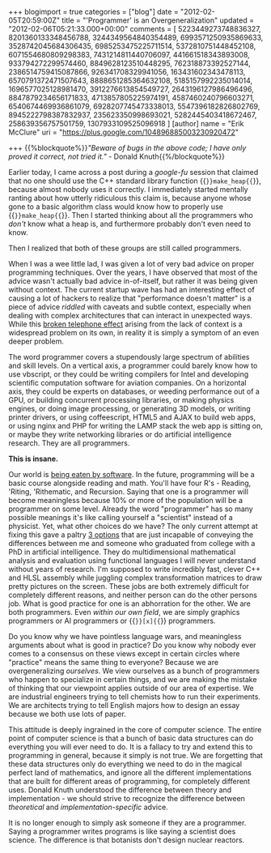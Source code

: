 +++
blogimport = true
categories = ["blog"]
date = "2012-02-05T20:59:00Z"
title = "'Programmer' is an Overgeneralization"
updated = "2012-02-06T05:21:33.000+00:00"
comments = [ 5223449273748836327, 8201360133348456788, 3244349564840354489, 6993571250935869633, 3528742045684306435, 6985253475225711514, 5372810751448452108, 6071554680809298383, 7431214811440706097, 441661518343893008, 933794272299574460, 8849628123510448295, 762318873392527144, 2386514759415087866, 926341708329941056, 163431602343478113, 6570791372471507643, 8888651285364632108, 5185157992235014014, 1696577025128981470, 3912276613854549727, 2643196127986496496, 8847879234656171833, 4713857805225974191, 4587460240796603271, 6540674469936861079, 6928207745473338013, 5547396182826802769, 8945222798387832937, 235623350998693021, 5282445403418672467, 258639356757501759, 1307933109525096918 ]
[author]
name = "Erik McClure"
uri = "https://plus.google.com/104896885003230920472"

+++
{{%blockquote%}}*"Beware of bugs in the above code; I have only proved it correct, not tried it."* - Donald Knuth{{%/blockquote%}}

Earlier today, I came across a post during a *google-fu* session that claimed that no one should use the C++ standard library function {{<code>}}make_heap{{</code>}}, because almost nobody uses it correctly. I immediately started mentally ranting about how utterly ridiculous this claim is, because anyone whose gone to a basic algorithm class would know how to properly use {{<code>}}make_heap{{</code>}}. Then I started thinking about all the programmers who *don't* know what a heap is, and furthermore probably don't even need to know. 

Then I realized that both of these groups are still called programmers. 

When I was a wee little lad, I was given a lot of very bad advice on proper programming techniques. Over the years, I have observed that most of the advice wasn't actually bad advice in-of-itself, but rather it was being given without context. The current startup wave has had an interesting effect of causing a lot of hackers to realize that "performance doesn't matter" is a piece of advice *riddled* with caveats and subtle context, especially when dealing with complex architectures that can interact in unexpected ways. While this [broken telephone effect](http://en.wikipedia.org/wiki/Chinese_whispers) arising from the lack of context is a widespread problem on its own, in reality it is simply a symptom of an even deeper problem. 

The word programmer covers a stupendously large spectrum of abilities and skill levels. On a vertical axis, a programmer could barely know how to use vbscript, or they could be writing compilers for Intel and developing scientific computation software for aviation companies. On a horizontal axis, they could be experts on databases, or weeding performance out of a GPU, or building concurrent processing libraries, or making physics engines, or doing image processing, or generating 3D models, or writing printer drivers, or using coffeescript, HTML5 and AJAX to build web apps, or using nginx and PHP for writing the LAMP stack the web app is sitting on, or maybe they write networking libraries or do artificial intelligence research. They are all programmers. 

**This is insane.**

Our world is [being eaten by software](http://online.wsj.com/article/SB10001424053111903480904576512250915629460.html). In the future, programming will be a basic course alongside reading and math. You'll have four R's - Reading, 'Riting, 'Rithematic, and Recursion. Saying that one is a programmer will become meaningless because 10% or more of the population will be a programmer on some level. Already the word "programmer" has so many possible meanings it's like calling yourself a "scientist" instead of a physicist. Yet, what other choices do we have? The only current attempt at fixing this gave a paltry [3 options](http://www.skorks.com/2010/03/the-difference-between-a-developer-a-programmer-and-a-computer-scientist/) that are just incapable of conveying the differences between me and someone who graduated from college with a PhD in artificial intelligence. They do multidimensional mathematical analysis and evaluation using functional languages I will never understand without years of research. I'm supposed to write incredibly fast, clever C++ and HLSL assembly while juggling complex transformation matrices to draw pretty pictures on the screen. These jobs are both extremely difficult for completely different reasons, and neither person can do the other persons job. What is good practice for one is an abhorration for the other. We are both programmers. Even *within our own field*, we are simply graphics programmers or AI programmers or {{<code>}}[x]{{</code>}} programmers. 

Do you know why we have pointless language wars, and meaningless arguments about what is good in practice? Do you know why nobody ever comes to a consensus on these views except in certain circles where "practice" means the same thing to everyone? Because we are overgeneralizing *ourselves*. We view ourselves as a bunch of programmers who happen to specialize in certain things, and we are making the mistake of thinking that our viewpoint applies outside of our area of expertise. We are industrial engineers trying to tell chemists how to run their experiments. We are architects trying to tell English majors how to design an essay because we both use lots of paper. 

This attitude is deeply ingrained in the core of computer science. The entire point of computer science is that a bunch of basic data structures can do everything you will ever need to do. It is a fallacy to try and extend this to programming in general, because it simply is not true. We are forgetting that these data structures only do everything we need to do in the magical perfect land of mathematics, and ignore all the different implementations that are built for different areas of programming, for completely different uses. Donald Knuth understood the difference between theory and implementation - we should strive to recognize the difference between *theoretical* and *implementation-specific* advice. 

It is no longer enough to simply ask someone if they are a programmer. Saying a programmer writes programs is like saying a scientist does science. The difference is that botanists don't design nuclear reactors.
